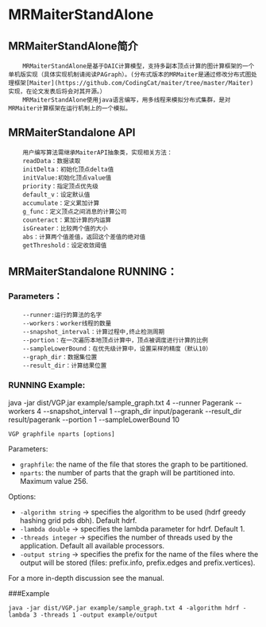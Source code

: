 MRMaiterStandAlone
=================================== 
MRMaiterStandAlone简介
-----------------------------------
		MRMaiterStandAlone是基于DAIC计算模型，支持多副本顶点计算的图计算框架的一个单机版实现（具体实现机制请阅读PAGraph）。(分布式版本的MRMaiter是通过修改分布式图处理框架[Maiter](https://github.com/CodingCat/maiter/tree/master/Maiter)实现，在论文发表后将会对其开源。）
		MRMaiterStandAlone使用java语言编写，用多线程来模拟分布式集群，是对MRMaiter计算框架在运行机制上的一个模拟。


MRMaiterStandalone API
-----------------------------------
		用户编写算法需继承MaiterAPI抽象类，实现相关方法：
		readData：数据读取
		initDelta：初始化顶点delta值
		initValue:初始化顶点value值
		priority：指定顶点优先级
		default_v：设定默认值
		accumulate：定义累加计算
		g_func：定义顶点之间消息的计算公司
		counteract：累加计算的内运算
		isGreater：比较两个值的大小
		abs：计算两个值差值，返回这个差值的绝对值
		getThreshold：设定收敛阈值

MRMaiterStandalone RUNNING：
-----------------------------------
### Parameters：
		--runner:运行的算法的名字
		--workers：worker线程的数量
		--snapshot_interval：计算过程中,终止检测周期
		--portion：在一次遍历本地顶点计算中，顶点被调度进行计算的比例
		--sampleLowerBound：在优先级计算中，设置采样的精度（默认10）
		--graph_dir：数据集位置
		--result_dir：计算结果位置
 
### RUNNING Example:
java -jar dist/VGP.jar example/sample_graph.txt 4 --runner Pagerank --workers 4  --snapshot_interval 1 --graph_dir input/pagerank --result_dir result/pagerank --portion 1 --sampleLowerBound 10

```
VGP graphfile nparts [options]
```

Parameters:
- `graphfile`: the name of the file that stores the graph to be partitioned.
- `nparts`: the number of parts that the graph will be partitioned into. Maximum value 256.

Options:
- `-algorithm string`  ->  specifies the algorithm to be used (hdrf greedy hashing grid pds dbh). Default hdrf.
- `-lambda double`  ->  specifies the lambda parameter for hdrf. Default 1.
- `-threads integer`  ->  specifies the number of threads used by the application. Default all available processors.
- `-output string`  ->  specifies the prefix for the name of the files where the output will be stored (files: prefix.info, prefix.edges and prefix.vertices).


For a more in-depth discussion see the manual.

###Example

```
java -jar dist/VGP.jar example/sample_graph.txt 4 -algorithm hdrf -lambda 3 -threads 1 -output example/output  
```


